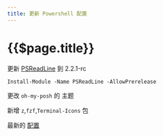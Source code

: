 ```yaml
---
title: 更新 Powershell 配置
---
```


# {{$page.title}}

更新 [PSReadLine](https://www.powershellgallery.com/packages/PSReadLine/2.2.1-rc1) 到 2.2.1-rc

```PS
Install-Module -Name PSReadLine -AllowPrerelease
```

更改 `oh-my-posh` 的 主题

新增 `z`,`fzf`,`Terminal-Icons` 包

最新的 [配置](./2020-12-28-powershell-modules)
